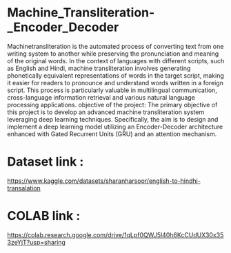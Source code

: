 # Machine_Transliteration-_Encoder_Decoder
Machinetransliteration is the automated process of converting text from one writing system to another while 
preserving the pronunciation and meaning of the original words. In the context of languages with different scripts, such 
as English and Hindi, machine transliteration involves generating phonetically equivalent representations of words in the 
target script, making it easier for readers to pronounce and understand words written in a foreign script. This process is 
particularly valuable in multilingual communication, cross-language information retrieval and various natural language 
processing applications.
objective of the project: The primary objective of this project is to develop an advanced machine transliteration 
system leveraging deep learning techniques. Specifically, the aim is to design and implement a deep learning model 
utilizing an Encoder-Decoder architecture enhanced with Gated Recurrent Units (GRU) and an attention mechanism.

# Dataset link : 
https://www.kaggle.com/datasets/sharanharsoor/english-to-hindhi-transalation

# COLAB link : 
https://colab.research.google.com/drive/1qLpf0QWJ5l40h6KcCUdUX30x353zeYjT?usp=sharing
